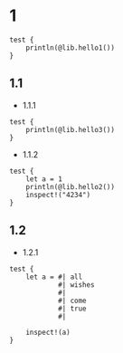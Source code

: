 

# 1
```mbt
test {
    println(@lib.hello1())
}
``` 

## 1.1

- 1.1.1 

```mbt
test {
    println(@lib.hello3())
}
```   

- 1.1.2 

```mbt
test {
    let a = 1
    println(@lib.hello2())
    inspect!("4234")
}
```  

## 1.2

- 1.2.1

```moonbit
test {
    let a = #| all
            #| wishes
            #|
            #| come
            #| true
            #|

    inspect!(a)
}
```


